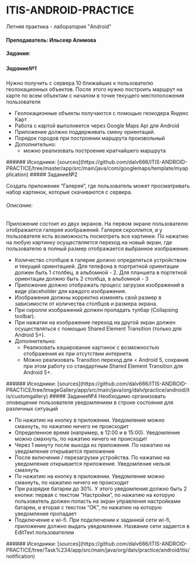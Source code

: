 # ITIS-ANDROID-PRACTICE
Летняя практика - лаборатория "Android"

#### Преподаватель: Ильсеяр Алимова

##### Задания:
##### Задание№1 
Нужно получить с сервера 10 ближайших к пользователю геолокационных объектов. После этого нужно построить маршрут на карте по всем объектам с началом в точке текущего местоположения пользователя
<ul>
<li>Геолокационные объекты получаются с помощью геокодера Яндекс Карт</li>
<li>Работа с картой выполняется через Google Maps Api для Android</li>
<li>Приложение должно поддерживать смену ориентаций.</li>
<li>Порядок городов при построении маршрута произвольный</li>
<li>Дополнительно:
  <ul>
      <li>можно реализовать построение кратчайшего маршрута</li>
  </ul>
</li>
</ul>

</ul>
###### Исходники: [sources](https://github.com/dalv666/ITIS-ANDROID-PRACTICE/tree/master/app/src/main/java/com/googlemaps/template/myapplication)
##### Задание№2

Cоздать приложение “Галерея”, где пользователь может просматривать набор картинок, которые скачиваются с сервера.
###### Описание:
Приложение состоит из двух экранов. На первом экране пользователю отображается галерея изображений. Галерея скроллится, и у пользователя есть возможность посмотреть все картинки. По нажатию на любую картинку осуществляется переход на новый экран, где пользователю в полный размер отображается выбранное изображение.

<ul>
<li>Количество столбцов в галерее должно определяться устройством и текущей ориентацией. Для телефона в портретной ориентации должен быть 1 столбец, в альбомной - 2. Для планшета в портетной ориентации должно быть 2 столбца, в альбомной - 3</li>
<li>Приложение должно отображать процесс загрузки изображений в виде placeholder для каждого изображения.</li>
<li>Изображения должны корректно изменять свой размер в зависимости от количества столбцов и размера экрана. </li>
<li>При скролле изображений должен пропадать тулбар (Collapsing toolbar).</li>
<li>При нажатии на изображение переход на другой экран должен осуществляться с помощью Shared Element Transition (только для Android 5+).</li>
<li>Дополнительно:
  <ul>
      <li>Реализовать кэширование картинок с возможностью отображения их при отсутствии интернета.</li>
      <li>Можно реализовать Transition переход для < Android 5, сохранив при этом работу со стандартным Shared Element Transition для Android 5+.</li>
  </ul>
</li>
</ul>
###### Исходники: [sources](https://github.com/dalv666/ITIS-ANDROID-PRACTICE/tree/ImageGallery/app/src/main/java/org/dalv/practice/android/itis/customgallery)
##### Задание№4 
Необходимо организовать оповещение пользователя уведомлением в строке состояния для различных ситуаций
<ul>
<li>По нажатию на кнопку в приложении. Уведомление можно смахнуть, по нажатию ничего не происходит</li>
<li>Определенное время (например, в 12:00 и в 15:00). Уведомление можно смахнуть, по нажатию ничего не происходит</li>
<li>Через 1 минуту после выхода из приложения. По нажатию на уведомление открывается приложение</li>
<li>После включения / перезагрузки устройства. По нажатию на уведомление открывается приложение. Уведомление нельзя смахнуть</li>
<li>По нажатию на кнопку в приложении. Уведомление можно смахнуть, по нажатию ничего не происходит</li>
<li>При разрядке батареи до 30%. У этого уведомления должно быть 2 кнопки: первая с текстом “Настройки”, по нажатию на которую пользователь должен попасть на экран управления настройками батареи, и вторая с текстом “ОК”, по нажатию на которую уведомление пропадает</li>
<li>Подключение к wi-fi. При подключении к заданной сети wi-fi, приложение должно выдать уведомление. Название сети задается в EditText пользователем</li>
</ul>
###### Исходники: [sources](https://github.com/dalv666/ITIS-ANDROID-PRACTICE/tree/Task%234/app/src/main/java/org/dalv/practice/android/itis/notification)
